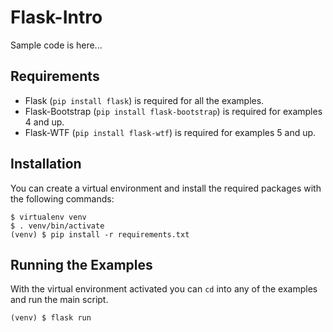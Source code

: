 Flask-Intro
===========

Sample code is here...

Requirements
------------

- Flask (`pip install flask`) is required for all the examples.
- Flask-Bootstrap (`pip install flask-bootstrap`) is required for examples 4 and up.
- Flask-WTF (`pip install flask-wtf`) is required for examples 5 and up.

Installation
------------

You can create a virtual environment and install the required packages with the following commands:

    $ virtualenv venv
    $ . venv/bin/activate
    (venv) $ pip install -r requirements.txt

Running the Examples
--------------------

With the virtual environment activated you can `cd` into any of the examples and run the main script.


    (venv) $ flask run

